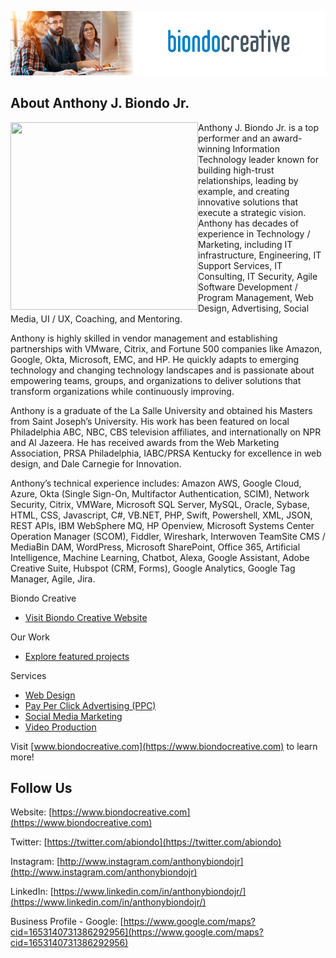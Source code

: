 ![Web Design at Biondo Creative](https://github.com/biondocreative/biondocreative/blob/main/biondo-creative-indeed-header.jpg) 

## About Anthony J. Biondo Jr.

<img align="left" width="300" height="300" src="https://avatars.githubusercontent.com/u/160443870?v=4">
Anthony J. Biondo Jr. is a top performer and an award-winning Information Technology leader known for building high-trust relationships, leading by example, and creating innovative solutions that execute a strategic vision. Anthony has decades of experience in Technology / Marketing, including IT infrastructure, Engineering, IT Support Services, IT Consulting, IT Security, Agile Software Development / Program Management, Web Design, Advertising, Social Media, UI / UX, Coaching, and Mentoring.  

Anthony is highly skilled in vendor management and establishing partnerships with VMware, Citrix, and Fortune 500 companies like Amazon, Google, Okta, Microsoft, EMC, and HP. He quickly adapts to emerging technology and changing technology landscapes and is passionate about empowering teams, groups, and organizations to deliver solutions that transform organizations while continuously improving. 

Anthony is a graduate of the La Salle University and obtained his Masters from Saint Joseph’s University. His work has been featured on local Philadelphia ABC, NBC, CBS television affiliates, and internationally on NPR and Al Jazeera. He has received awards from the Web Marketing Association, PRSA Philadelphia, IABC/PRSA Kentucky for excellence in web design, and Dale Carnegie for Innovation.

Anthony’s technical experience includes: Amazon AWS, Google Cloud, Azure, Okta (Single Sign-On, Multifactor Authentication, SCIM), Network Security, Citrix, VMWare, Microsoft SQL Server, MySQL, Oracle, Sybase, HTML, CSS, Javascript, C#, VB.NET, PHP, Swift, Powershell, XML, JSON, REST APIs, IBM WebSphere MQ, HP Openview, Microsoft Systems Center Operation Manager (SCOM), Fiddler, Wireshark, Interwoven TeamSite CMS / MediaBin DAM, WordPress, Microsoft SharePoint, Office 365, Artificial Intelligence, Machine Learning, Chatbot, Alexa, Google Assistant, Adobe Creative Suite, Hubspot (CRM, Forms), Google Analytics, Google Tag Manager, Agile, Jira.

Biondo Creative
* [Visit Biondo Creative Website](https://www.biondocreative.com/case-studies/)

Our Work
* [Explore featured projects](https://www.biondocreative.com/case-studies/)

Services
* [Web Design](https://www.biondocreative.com/services/web-design/)
* [Pay Per Click Advertising (PPC)](https://www.biondocreative.com/services/pay-per-click/)
* [Social Media Marketing](https://www.biondocreative.com/services/social-media/)
* [Video Production](https://www.biondocreative.com/services/video-production/)

Visit [www.biondocreative.com](https://www.biondocreative.com) to learn more!

## Follow Us
Website: [https://www.biondocreative.com](https://www.biondocreative.com)

Twitter: [https://twitter.com/abiondo](https://twitter.com/abiondo)

Instagram: [http://www.instagram.com/anthonybiondojr](http://www.instagram.com/anthonybiondojr)

LinkedIn: [https://www.linkedin.com/in/anthonybiondojr/](https://www.linkedin.com/in/anthonybiondojr/)

Business Profile - Google: [https://www.google.com/maps?cid=1653140731386292956](https://www.google.com/maps?cid=1653140731386292956)


<!--
**anthonybiondojr/anthonybiondojr** is a ✨ _special_ ✨ repository because its `README.md` (this file) appears on your GitHub profile.

Here are some ideas to get you started:

- 🔭 I’m currently working on ...
- 🌱 I’m currently learning ...
- 👯 I’m looking to collaborate on ...
- 🤔 I’m looking for help with ...
- 💬 Ask me about ...
- 📫 How to reach me: ...
- 😄 Pronouns: ...
- ⚡ Fun fact: ...
-->
